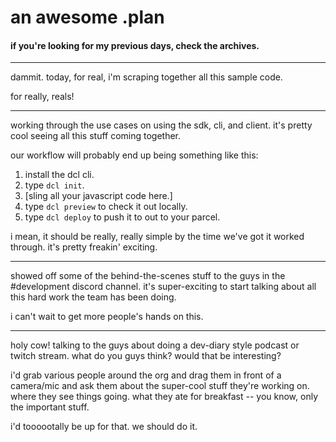 # an awesome .plan

#### if you're looking for my previous days, check the archives.

---

dammit.  today, for real, i'm scraping together all this sample code.

for really, reals!

---

working through the use cases on using the sdk, cli, and client.  it's pretty cool seeing all this stuff coming together.

our workflow will probably end up being something like this:

1. install the dcl cli.
2. type `dcl init`.
3. [sling all your javascript code here.]
4. type `dcl preview` to check it out locally.
5. type `dcl deploy` to push it to out to your parcel.

i mean, it should be really, really simple by the time we've got it worked through.  it's pretty freakin' exciting.

---

showed off some of the behind-the-scenes stuff to the guys in the #development discord channel.  it's super-exciting to start talking about all this hard work the team has been doing.

i can't wait to get more people's hands on this.

---

holy cow!  talking to the guys about doing a dev-diary style podcast or twitch stream.  what do you guys think?  would that be interesting?

i'd grab various people around the org and drag them in front of a camera/mic and ask them about the super-cool stuff they're working on.  where they see things going.  what they ate for breakfast -- you know, only the important stuff.

i'd toooootally be up for that.  we should do it.
